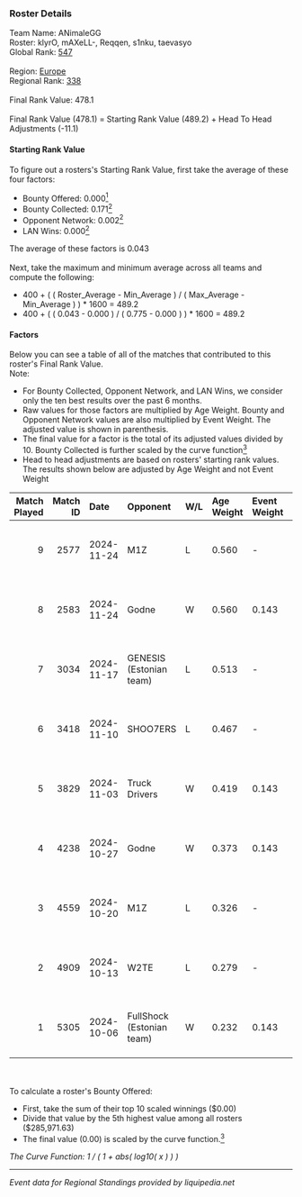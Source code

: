 ### Roster Details<br />
Team Name: ANimaleGG<br />
Roster: klyrO, mAXeLL-, Reqqen, s1nku, taevasyo<br />
Global Rank: [547](../../standings_global_2025_02_28.md)<br />
<br />
Region: [Europe]( ../../standings_europe_2025_02_28.md)<br />
Regional Rank: [338]( ../../standings_europe_2025_02_28.md)<br />
<br />
Final Rank Value:  478.1<br />
<br />
Final Rank Value (478.1) = Starting Rank Value (489.2) + Head To Head Adjustments (-11.1)<br />

#### Starting Rank Value<br />
To figure out a rosters's Starting Rank Value, first take the average of these four factors:<br />
- Bounty Offered: 0.000[<sup>1</sup>](#table2)
- Bounty Collected: 0.171[<sup>2</sup>](#table1)
- Opponent Network: 0.002[<sup>2</sup>](#table1)
- LAN Wins: 0.000[<sup>2</sup>](#table1)

The average of these factors is 0.043<br />
<br />
Next, take the maximum and minimum average across all teams and compute the following:<br />
- 400 + ( ( Roster_Average - Min_Average ) / ( Max_Average - Min_Average ) ) * 1600 = 489.2
- 400 + ( ( 0.043 - 0.000 ) / ( 0.775 - 0.000 ) ) * 1600 = 489.2


#### Factors<br />
Below you can see a table of all of the matches that contributed to this roster's Final Rank Value.<br />
Note:<br />

- For Bounty Collected, Opponent Network, and LAN Wins, we consider only the ten best results over the past 6 months.
- Raw values for those factors are multiplied by Age Weight. Bounty and Opponent Network values are also multiplied by Event Weight. The adjusted value is shown in parenthesis.
- The final value for a factor is the total of its adjusted values divided by 10. Bounty Collected is further scaled by the curve function[<sup>3</sup>](#curveFunction)
- Head to head adjustments are based on rosters' starting rank values. The results shown below are adjusted by Age Weight and not Event Weight
<span id="table1"></span><br />


| Match Played | Match ID | Date       | Opponent                  | W/L | Age Weight | Event Weight | Bounty Collected | Opponent Network | LAN Wins  | H2H Adj. | Roster                                  |
| -: | -: | :- | :- | :- | :- | :- | :- | :- | :- | -: | :- |
|            9 |     2577 | 2024-11-24 | M1Z                       | L   | 0.560      | -            | -                | -                | -         |   -10.50 | klyrO, mAXeLL-, Reqqen, s1nku, taevasyo |
|            8 |     2583 | 2024-11-24 | Godne                     | W   | 0.560      | 0.143        | 0.000 (0.000)    | 0.049 (0.004)    | 0 (0.000) |     6.71 | klyrO, mAXeLL-, Reqqen, s1nku, taevasyo |
|            7 |     3034 | 2024-11-17 | GENESIS (Estonian team)   | L   | 0.513      | -            | -                | -                | -         |    -7.44 | klyrO, mAXeLL-, Reqqen, s1nku, taevasyo |
|            6 |     3418 | 2024-11-10 | SHOO7ERS                  | L   | 0.467      | -            | -                | -                | -         |    -4.40 | klyrO, mAXeLL-, Reqqen, s1nku, taevasyo |
|            5 |     3829 | 2024-11-03 | Truck Drivers             | W   | 0.419      | 0.143        | 0.002 (0.000)    | 0.132 (0.008)    | 0 (0.000) |     9.11 | klyrO, mAXeLL-, Reqqen, s1nku, taevasyo |
|            4 |     4238 | 2024-10-27 | Godne                     | W   | 0.373      | 0.143        | 0.000 (0.000)    | 0.049 (0.003)    | 0 (0.000) |     4.43 | klyrO, mAXeLL-, Reqqen, s1nku, taevasyo |
|            3 |     4559 | 2024-10-20 | M1Z                       | L   | 0.326      | -            | -                | -                | -         |    -6.29 | klyrO, mAXeLL-, Reqqen, s1nku, taevasyo |
|            2 |     4909 | 2024-10-13 | W2TE                      | L   | 0.279      | -            | -                | -                | -         |    -5.50 | klyrO, mAXeLL-, Reqqen, s1nku, taevasyo |
|            1 |     5305 | 2024-10-06 | FullShock (Estonian team) | W   | 0.232      | 0.143        | 0.000 (0.000)    | 0.019 (0.001)    | 0 (0.000) |     2.75 | klyrO, mAXeLL-, Reqqen, s1nku, taevasyo |

<br />
<span id="table2"></span><br />
To calculate a roster's Bounty Offered:<br />

- First, take the sum of their top 10 scaled winnings ($0.00)
- Divide that value by the 5th highest value among all rosters ($285,971.63)
- The final value (0.00) is scaled by the curve function.[<sup>3</sup>](#curveFunction)

<span id="curveFunction"></span>_The Curve Function: 1 / ( 1 + abs( log10( x ) ) )_<br />

---
_Event data for Regional Standings provided by liquipedia.net_<br />
